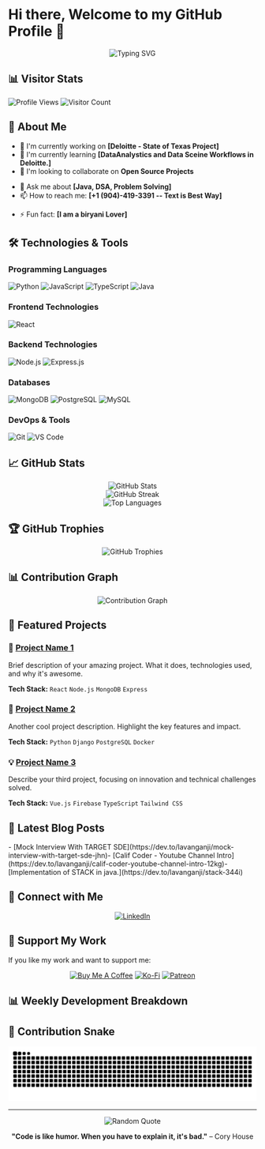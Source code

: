 # Hi there, Welcome to my GitHub Profile 👋

<div align="center">
  <img src="https://readme-typing-svg.herokuapp.com?font=Fira+Code&pause=1000&color=F75C7E&width=435&lines=Full+Stack+Developer;Open+Source+Enthusiast;Always+Learning+New+Things" alt="Typing SVG" />
</div>

## 📊 Visitor Stats
![Profile Views](https://komarev.com/ghpvc/?username=lavanganji&color=blue&style=flat-square&label=Profile+Views)
![Visitor Count](https://visitor-badge.laobi.icu/badge?page_id=lavanganji.lavanganji&title=Visitors)

<!--
<div align="center">
  <img src="https://count.getloli.com/get/@lavanganji?theme=rule34" alt="Visitor Count" />
</div>
-->

## 🚀 About Me

- 🔭 I'm currently working on **[Deloitte - State of Texas Project]**
- 🌱 I'm currently learning **[DataAnalystics and Data Sceine Workflows in Deloitte.]**
- 👯 I'm looking to collaborate on **Open Source Projects**
<!-- - 🤔 I'm looking for help with **[What you need help with]** -->
- 💬 Ask me about **[Java, DSA, Problem Solving]**
- 📫 How to reach me: **[+1 (904)-419-3391 -- Text is Best Way]**
<!-- -- 😄 Pronouns: **[Your pronouns]** -->
- ⚡ Fun fact: **[I am a biryani Lover]**

## 🛠️ Technologies & Tools

### Programming Languages
![Python](https://img.shields.io/badge/-Python-3776AB?style=flat-square&logo=Python&logoColor=white)
![JavaScript](https://img.shields.io/badge/-JavaScript-F7DF1E?style=flat-square&logo=JavaScript&logoColor=black)
![TypeScript](https://img.shields.io/badge/-TypeScript-3178C6?style=flat-square&logo=TypeScript&logoColor=white)
![Java](https://img.shields.io/badge/-Java-007396?style=flat-square&logo=Java&logoColor=white)
<!--![C++](https://img.shields.io/badge/-C++-00599C?style=flat-square&logo=C%2B%2B&logoColor=white) -->

### Frontend Technologies
![React](https://img.shields.io/badge/-React-61DAFB?style=flat-square&logo=React&logoColor=black)
<!-- ![Vue.js](https://img.shields.io/badge/-Vue.js-4FC08D?style=flat-square&logo=Vue.js&logoColor=white)
![HTML5](https://img.shields.io/badge/-HTML5-E34F26?style=flat-square&logo=HTML5&logoColor=white)
![CSS3](https://img.shields.io/badge/-CSS3-1572B6?style=flat-square&logo=CSS3&logoColor=white)
![Sass](https://img.shields.io/badge/-Sass-CC6699?style=flat-square&logo=Sass&logoColor=white) -->

### Backend Technologies
![Node.js](https://img.shields.io/badge/-Node.js-339933?style=flat-square&logo=Node.js&logoColor=white)
![Express.js](https://img.shields.io/badge/-Express.js-000000?style=flat-square&logo=Express&logoColor=white)
<!--![Django](https://img.shields.io/badge/-Django-092E20?style=flat-square&logo=Django&logoColor=white)
![Flask](https://img.shields.io/badge/-Flask-000000?style=flat-square&logo=Flask&logoColor=white) -->

### Databases
![MongoDB](https://img.shields.io/badge/-MongoDB-47A248?style=flat-square&logo=MongoDB&logoColor=white)
![PostgreSQL](https://img.shields.io/badge/-PostgreSQL-336791?style=flat-square&logo=PostgreSQL&logoColor=white)
![MySQL](https://img.shields.io/badge/-MySQL-4479A1?style=flat-square&logo=MySQL&logoColor=white)
<!-- ![Redis](https://img.shields.io/badge/-Redis-DC382D?style=flat-square&logo=Redis&logoColor=white) -->

### DevOps & Tools
<!-- ![Docker](https://img.shields.io/badge/-Docker-2496ED?style=flat-square&logo=Docker&logoColor=white)
![Kubernetes](https://img.shields.io/badge/-Kubernetes-326CE5?style=flat-square&logo=Kubernetes&logoColor=white)
![AWS](https://img.shields.io/badge/-AWS-232F3E?style=flat-square&logo=Amazon-AWS&logoColor=white) -->
![Git](https://img.shields.io/badge/-Git-F05032?style=flat-square&logo=Git&logoColor=white)
![VS Code](https://img.shields.io/badge/-VS_Code-007ACC?style=flat-square&logo=Visual-Studio-Code&logoColor=white)

## 📈 GitHub Stats

<div align="center">
  <img src="https://github-readme-stats.vercel.app/api?username=lavanganji&show_icons=true&theme=tokyonight&count_private=true" alt="GitHub Stats" />
</div>

<div align="center">
  <img src="https://github-readme-streak-stats.herokuapp.com/?user=lavanganji&theme=tokyonight" alt="GitHub Streak" />
</div>

<div align="center">
  <img src="https://github-readme-stats.vercel.app/api/top-langs/?username=lavanganji&layout=compact&theme=tokyonight" alt="Top Languages" />
</div>

## 🏆 GitHub Trophies
<div align="center">
  <img src="https://github-profile-trophy.vercel.app/?username=lavanganji&theme=tokyonight&no-frame=false&no-bg=false&margin-w=4" alt="GitHub Trophies" />
</div>

## 📊 Contribution Graph
<div align="center">
  <img src="https://github-readme-activity-graph.vercel.app/graph?username=lavanganji&theme=tokyo-night" alt="Contribution Graph" />
</div>

## 🌟 Featured Projects

### 🚀 [Project Name 1](https://github.com/lavanganji/project1)
Brief description of your amazing project. What it does, technologies used, and why it's awesome.

**Tech Stack:** `React` `Node.js` `MongoDB` `Express`

### 🎯 [Project Name 2](https://github.com/lavanganji/project2)
Another cool project description. Highlight the key features and impact.

**Tech Stack:** `Python` `Django` `PostgreSQL` `Docker`

### 💡 [Project Name 3](https://github.com/lavanganji/project3)
Describe your third project, focusing on innovation and technical challenges solved.

**Tech Stack:** `Vue.js` `Firebase` `TypeScript` `Tailwind CSS`

## 📝 Latest Blog Posts
<!-- BLOG-POST-LIST:START -->- [Mock Interview With TARGET SDE](https://dev.to/lavanganji/mock-interview-with-target-sde-jhn)- [Calif Coder - Youtube Channel Intro](https://dev.to/lavanganji/calif-coder-youtube-channel-intro-12kg)- [Implementation of STACK in java.](https://dev.to/lavanganji/stack-344i)<!-- BLOG-POST-LIST:END -->

## 🤝 Connect with Me

<div align="center">
  
[![LinkedIn](https://img.shields.io/badge/-LinkedIn-0077B5?style=for-the-badge&logo=LinkedIn&logoColor=white)](https://linkedin.com/in/lavankumarganji)
<!-- [![Twitter](https://img.shields.io/badge/-Twitter-1DA1F2?style=for-the-badge&logo=Twitter&logoColor=white)](https://twitter.com/yourhandle)
[![Email](https://img.shields.io/badge/-Email-D14836?style=for-the-badge&logo=Gmail&logoColor=white)](mailto:your.email@example.com)
[![Portfolio](https://img.shields.io/badge/-Portfolio-000000?style=for-the-badge&logo=Portfolio&logoColor=white)](https://yourportfolio.com)
[![Discord](https://img.shields.io/badge/-Discord-5865F2?style=for-the-badge&logo=Discord&logoColor=white)](https://discord.gg/yourinvite)
-->
</div>

## 💖 Support My Work

If you like my work and want to support me:

<div align="center">
  
[![Buy Me A Coffee](https://img.shields.io/badge/-Buy%20Me%20A%20Coffee-FFDD00?style=for-the-badge&logo=buy-me-a-coffee&logoColor=black)](https://buymeacoffee.com/yourprofile)
[![Ko-Fi](https://img.shields.io/badge/-Ko--fi-F16061?style=for-the-badge&logo=ko-fi&logoColor=white)](https://ko-fi.com/yourprofile)
[![Patreon](https://img.shields.io/badge/-Patreon-F96854?style=for-the-badge&logo=patreon&logoColor=white)](https://patreon.com/yourprofile)

</div>

## 📊 Weekly Development Breakdown

<!--START_SECTION:waka-->
<!--END_SECTION:waka-->

## 🐍 Contribution Snake

<div align="center">
  <img src="https://raw.githubusercontent.com/lavanganji/lavanganji/output/github-contribution-grid-snake.svg" alt="Snake animation" />
</div>

---

<div align="center">
  <img src="https://quotes-github-readme.vercel.app/api?type=horizontal&theme=tokyonight" alt="Random Quote" />
</div>

<div align="center">
  
**"Code is like humor. When you have to explain it, it's bad."** – Cory House

</div>
